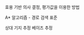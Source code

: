 <!-- 인공지능은 게임을 어떻게 움직이는가?
미야케 요이치로 지음 -->

효용 기반 의사 결정, 평가값을 이용한 방법

A* 알고리즘 - 경로 검색 표준

상대 기지 추정
    베이즈 추정